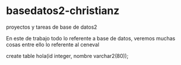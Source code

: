 basedatos2-christianz
=====================
proyectos y tareas de base de datos2

En este de trabajo todo lo referente a  base de datos, veremos muchas cosas entre ello lo referente al ceneval

create table hola(id integer, nombre varchar2(80));
